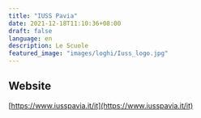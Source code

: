 ```yaml
---
title: "IUSS Pavia"
date: 2021-12-18T11:10:36+08:00
draft: false
language: en
description: Le Scuole
featured_image: "images/loghi/Iuss_logo.jpg"
---
```

## Website

[https://www.iusspavia.it/it](https://www.iusspavia.it/it)